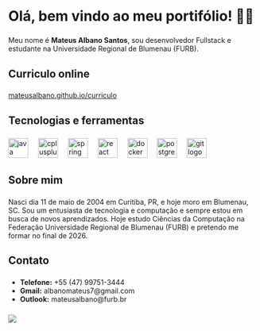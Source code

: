 <h1 align="left">Olá, bem vindo ao meu portifólio! 👋😁</h1>

###

<p align="left">Meu nome é <strong>Mateus Albano Santos</strong>, sou desenvolvedor Fullstack e estudante na Universidade Regional de Blumenau (FURB).</p>

###

<h2 align="left">Curriculo online</h2>

###

[mateusalbano.github.io/curriculo](https://mateusalbano.github.io/curriculo/)

###

<h2 align="left">Tecnologias e ferramentas</h2>

###

<div align="left">
  <img src="https://cdn.jsdelivr.net/gh/devicons/devicon/icons/java/java-original.svg" height="40" alt="java logo"  />
  <img width="12" />
  <img src="https://cdn.jsdelivr.net/gh/devicons/devicon/icons/cplusplus/cplusplus-original.svg" height="40" alt="cplusplus logo"  />
  <img width="12" />
  <img src="https://cdn.jsdelivr.net/gh/devicons/devicon/icons/spring/spring-original.svg" height="40" alt="spring logo"  />
  <img width="12" />
  <img src="https://cdn.jsdelivr.net/gh/devicons/devicon/icons/react/react-original.svg" height="40" alt="react logo"  />
  <img width="12" />
  <img src="https://cdn.jsdelivr.net/gh/devicons/devicon/icons/docker/docker-original.svg" height="40" alt="docker logo"  />
  <img width="12" />
  <img src="https://cdn.jsdelivr.net/gh/devicons/devicon/icons/postgresql/postgresql-original.svg" height="40" alt="postgresql logo"  />
  <img width="12" />
  <img src="https://cdn.jsdelivr.net/gh/devicons/devicon/icons/git/git-original.svg" height="40" alt="git logo"  />
</div>

###

<h2 align="left">Sobre mim</h2>

###

<p align="left">Nasci dia 11 de maio de 2004 em Curitiba, PR, e hoje moro em Blumenau, SC. Sou um entusiasta de tecnologia e computação e sempre estou em busca de novos aprendizados. Hoje estudo Ciências da Computação na Federação Universidade Regional de Blumenau (FURB) e pretendo me formar no final de 2026.</p>

###

<h2 align="left">Contato</h2>

###

<ul align="left">
  <li><strong>Telefone:</strong> +55 (47) 99751-3444</li>
  <li><strong>Gmail:</strong> albanomateus7@gmail.com</li>
  <li><strong>Outlook:</strong> mateusalbano@furb.br</li>
</ul>

###

<div>
  <img style="100%" src="https://capsule-render.vercel.app/api?type=waving&height=100&section=footer&reversal=false&fontSize=70&fontColor=FFFFFF&fontAlign=50&fontAlignY=50&stroke=-&animation=twinkling&descSize=20&descAlign=50&descAlignY=50&textBg=false&theme=onedark"  />
</div>

###
